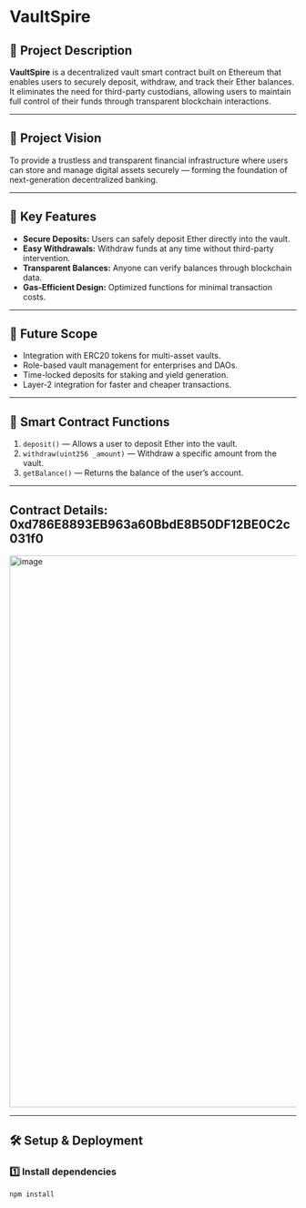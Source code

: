 # VaultSpire

## 🧭 Project Description
**VaultSpire** is a decentralized vault smart contract built on Ethereum that enables users to securely deposit, withdraw, and track their Ether balances.  
It eliminates the need for third-party custodians, allowing users to maintain full control of their funds through transparent blockchain interactions.

---

## 🎯 Project Vision
To provide a trustless and transparent financial infrastructure where users can store and manage digital assets securely — forming the foundation of next-generation decentralized banking.

---

## 🚀 Key Features
- **Secure Deposits:** Users can safely deposit Ether directly into the vault.
- **Easy Withdrawals:** Withdraw funds at any time without third-party intervention.
- **Transparent Balances:** Anyone can verify balances through blockchain data.
- **Gas-Efficient Design:** Optimized functions for minimal transaction costs.

---

## 🔮 Future Scope
- Integration with ERC20 tokens for multi-asset vaults.
- Role-based vault management for enterprises and DAOs.
- Time-locked deposits for staking and yield generation.
- Layer-2 integration for faster and cheaper transactions.

---

## 🧠 Smart Contract Functions
1. `deposit()` — Allows a user to deposit Ether into the vault.  
2. `withdraw(uint256 _amount)` — Withdraw a specific amount from the vault.  
3. `getBalance()` — Returns the balance of the user’s account.  

---
## Contract Details: 0xd786E8893EB963a60BbdE8B50DF12BE0C2c031f0

<img width="1919" height="970" alt="image" src="https://github.com/user-attachments/assets/33406f04-df8f-433f-b380-c310a2104f83" />

---
## 🛠️ Setup & Deployment

### 1️⃣ Install dependencies
```bash
npm install

